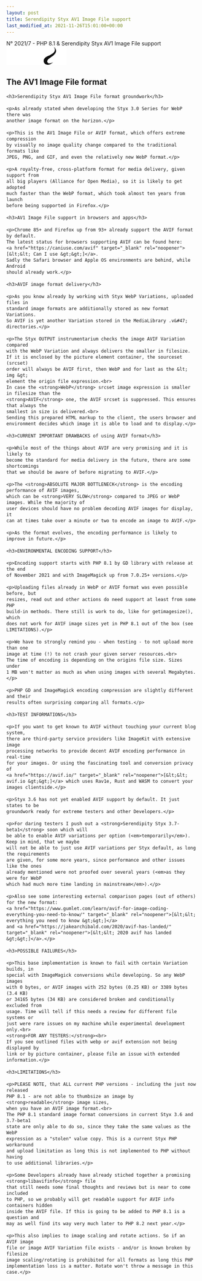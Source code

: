 ```yaml
---
layout: post
title: Serendipity Styx AV1 Image File support
last_modified_at: 2021-11-26T15:01:00+00:00
---
```


N° 2021/7 - PHP 8.1 & Serendipity Styx AV1 Image File support <img class="php8" src="/i/b/logo_php8_1.svg" alt="php8" width="160" height="48">

## The AV1 Image File format

<div markdown="1">
 <div>

    <h3>Serendipity Styx AV1 Image File format groundwork</h3>

    <p>As already stated when developing the Styx 3.0 Series for WebP there was
    another image format on the horizon.</p>

    <p>This is the AV1 Image File or AVIF format, which offers extreme compression
    by visually no image quality change compared to the traditional formats like
    JPEG, PNG, and GIF, and even the relatively new WebP format.</p>

    <p>A royalty-free, cross-platform format for media delivery, given support from
    all big players (Alliance for Open Media), so it is likely to get adopted
    much faster than the WebP format, which took almost ten years from launch
    before being supported in Firefox.</p>

    <h3>AV1 Image File support in browsers and apps</h3>

    <p>Chrome 85+ and Firefox up from 93+ already support the AVIF format by default.
    The latest status for browsers supporting AVIF can be found here:
    <a href="https://caniuse.com/avif" target="_blank" rel="noopener">[&lt;&lt; Can I use &gt;&gt;]</a>.
    Sadly the Safari browser and Apple OS environments are behind, while Android
    should already work.</p>

    <h3>AVIF image format delivery</h3>

    <p>As you know already by working with Styx WebP Variations, uploaded files in
    standard image formats are additionally stored as new format Variations.
    So AVIF is yet another Variation stored in the MediaLibrary .v&#47; directories.</p>

    <p>The Styx OUTPUT instrumentarium checks the image AVIF Variation compared
    with the WebP Variation and always delivers the smaller in filesize.
    If it is enclosed by the picture element container, the sourceset (srcset)
    order will always be AVIF first, then WebP and for last as the &lt; img &gt;
    element the origin file expression.<br>
    In case the <strong>WebP</strong> srcset image expression is smaller in filesize than the
    <strong>AVIF</strong> one, the AVIF srcset is suppressed. This ensures that always the
    smallest in size is delivered.<br>
    Sending this prepared HTML markup to the client, the users browser and
    environment decides which image it is able to load and to display.</p>

    <h3>CURRENT IMPORTANT DRAWBACKS of using AVIF format</h3>

    <p>While most of the things about AVIF are very promising and it is likely to
    become the standard for media delivery in the future, there are some shortcomings
    that we should be aware of before migrating to AVIF.</p>

    <p>The <strong>ABSOLUTE MAJOR BOTTLENECK</strong> is the encoding performance of AVIF images,
    which can be <strong>VERY SLOW</strong> compared to JPEG or WebP images. While the majority of
    user devices should have no problem decoding AVIF images for display, it
    can at times take over a minute or two to encode an image to AVIF.</p>

    <p>As the format evolves, the encoding performance is likely to improve in future.</p>

    <h3>ENVIRONMENTAL ENCODING SUPPORT</h3>

    <p>Encoding support starts with PHP 8.1 by GD library with release at the end
    of November 2021 and with ImageMagick up from 7.0.25+ versions.</p>

    <p>Uploading files already in WebP or AVIF format was even possible before, but
    resizes, read out and other actions do need support at least from some PHP
    build-in methods. There still is work to do, like for getimagesize(), which
    does not work for AVIF image sizes yet in PHP 8.1 out of the box (see LIMITATIONS).</p>

    <p>We have to strongly remind you - when testing - to not upload more than one
    image at time (!) to not crash your given server resources.<br>
    The time of encoding is depending on the origins file size. Sizes under
    1 MB won't matter as much as when using images with several Megabytes.</p>

    <p>PHP GD and ImageMagick encoding compression are slightly different and their
    results often surprising comparing all formats.</p>

    <h3>TEST INFORMATIONS</h3>

    <p>If you want to get known to AVIF without touching your current blog system,
    there are third-party service providers like ImageKit with extensive image
    processing networks to provide decent AVIF encoding performance in real-time
    for your images. Or using the fascinating tool and conversion privacy of
    <a href="https://avif.io/" target="_blank" rel="noopener">[&lt;&lt; avif.io &gt;&gt;]</a> which uses Rav1e, Rust and WASM to convert your
    images clientside.</p>

    <p>Styx 3.6 has not yet enabled AVIF support by default. It just states to be
    groundwork ready for extreme testers and other Developers.</p>

    <p>For daring testers I push out a <strong>Serendipity Styx 3.7-beta1</strong> soon which will
    be able to enable AVIF variations per option (<em>temporarily</em>). Keep in mind, that we maybe
    will not be able to just use AVIF variations per Styx default, as long the requirements
    are given, for some more years, since performance and other issues like the ones
    already mentioned were not proofed over several years (<em>as they were for WebP
    which had much more time landing in mainstream</em>).</p>

    <p>Also see some interesting external comparison pages (out of others) for the new format:
    <a href="https://www.gumlet.com/learn/avif-for-image-coding-everything-you-need-to-know/" target="_blank" rel="noopener">[&lt;&lt; everything you need to know &gt;&gt;]</a>
    and <a href="https://jakearchibald.com/2020/avif-has-landed/" target="_blank" rel="noopener">[&lt;&lt; 2020 avif has landed &gt;&gt;]</a>.</p>

    <h3>POSSIBLE FAILURES</h3>

    <p>This base implementation is known to fail with certain Variation builds, in
    special with ImageMagick conversions while developing. So any WebP images
    with 0 bytes, or AVIF images with 252 bytes (0.25 KB) or 3389 bytes (3.4 KB)
    or 34165 bytes (34 KB) are considered broken and conditionally excluded from
    usage. Time will tell if this needs a review for different file systems or
    just were rare issues on my machine while experimental development only.<br>
    <strong>FOR ANY TESTERS:</strong><br>
    If you see outlined files with webp or avif extension not being displayed by
    link or by picture container, please file an issue with extended information.</p>

    <h3>LIMITATIONS</h3>

    <p>PLEASE NOTE, that ALL current PHP versions - including the just now released
    PHP 8.1 - are not able to thumbsize an image by <strong>readable</strong> image sizes,
    when you have an AVIF image format.<br>
    The PHP 8.1 standard image format conversions in current Styx 3.6 and 3.7-beta1
    state are only able to do so, since they take the same values as the WebP
    expression as a "stolen" value copy. This is a current Styx PHP workaround
    and upload limitation as long this is not implemented to PHP without having
    to use additional libraries.</p>

    <p>Some Developers already have already stiched together a promising <strong>libavifinfo</strong> file
    that still needs some final thoughts and reviews but is near to come included
    to PHP, so we probably will get readable support for AVIF info containers hidden
    inside the AVIF file. If this is going to be added to PHP 8.1 is a question and
    may as well find its way very much later to PHP 8.2 next year.</p>

    <p>This also implies to image scaling and rotate actions. So if an AVIF image
    file or image AVIF Variation file exists - and/or is known broken by filesize
    image scaling/rotating is prohibited for all formats as long this PHP
    implementation loss is a matter. Rotate won't throw a message in this case.</p>

 </div>
</div>
